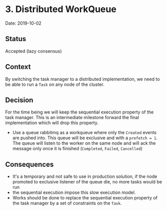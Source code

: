 # 3. Distributed WorkQueue

Date: 2019-10-02

## Status

Accepted (lazy consensus)

## Context

By switching the task manager to a distributed implementation, we need to be able to run a `Task` on any node of the cluster.

## Decision
  For the time being we will keep the sequential execution property of the task manager.
  This is an intermediate milestone forward the final implementation which will drop this property.

 * Use a queue rabbitmq as a workqueue where only the `Created` events are pushed into.
   This queue will be exclusive and with a `prefetch = 1`.
   The queue will listen to the worker on the same node and will ack the message only once it is finished (`Completed`, `Failed`, `Cancelled`)

## Consequences

 * It's a temporary and not safe to use in production solution, if the node promoted to exclusive listener of the queue die, no more tasks would be run
 * the sequential execution impose this slow execution model.
 * Works should be done to replace the sequential execution property of the task manager by a set of constraints on the `Task`.

